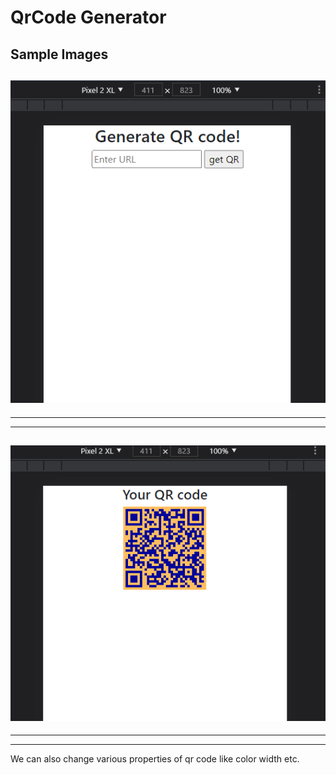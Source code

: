 
# QrCode Generator

## Sample Images

![Enter URL Section](https://github.com/amolchourasia27/Qr-Code-Generator/blob/main/readmeimages/Screenshot%202021-08-16%20205239.png)
---
---
---
![The Qr Code](https://github.com/amolchourasia27/Qr-Code-Generator/blob/main/readmeimages/Screenshot%202021-08-16%20205339.png)
---
---
---

We can also change various properties of qr code like color width etc.
